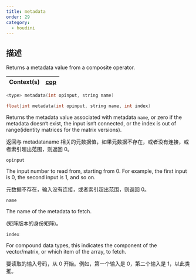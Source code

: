 ```yaml
---
title: metadata
order: 29
category:
  - houdini
---
```

    
## 描述

Returns a metadata value from a composite operator.

| Context(s) | [cop](../contexts/cop.html) |
| ---------- | --------------------------- |

```c
<type> metadata(int opinput, string name)
```

```c
float|int metadata(int opinput, string name, int index)
```

Returns the metadata value associated with metadata `name`, or zero if the
metadata doesn‘t exist, the input isn‘t connected, or the index is out of
range(identity matrices for the matrix versions).

返回与 metadataname 相关的元数据值，如果元数据不存在，或者没有连接，或者索引超出范围，则返回 0。

`opinput`

The input number to read from, starting from 0. For example, the first input
is 0, the second input is 1, and so on.

元数据不存在，输入没有连接，或者索引超出范围，则返回 0。

`name`

The name of the metadata to fetch.

(矩阵版本的身份矩阵)。

`index`

For compound data types, this indicates the component of the vector/matrix, or
which item of the array, to fetch.

要读取的输入号码，从 0 开始。例如，第一个输入是 0，第二个输入是 1，以此类推。
